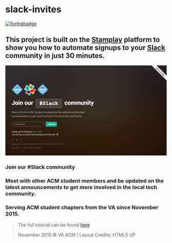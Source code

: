 # slack-invites

[![forthebadge](http://forthebadge.com/images/badges/built-with-love.svg)](http://forthebadge.com)

## This project is built on the [Stamplay](https://stamplay.com) platform to show you how to automate signups to your [Slack](https://slack.com/) community in just 30 minutes.

![VA ACM](images/screenshot.png)

### Join our #Slack community

### Meet with other ACM student members and be updated on the latest announcements to get more involved in the local tech community.

### Serving ACM student chapters from the VA since November 2015.

> The full tutorial can be found [here](https://blog.stamplay.com/launch-your-community-with-a-fully-automated-slack-signup-page/)
>
> November 2015 © VA ACM | Layout Credits: HTML5 UP
